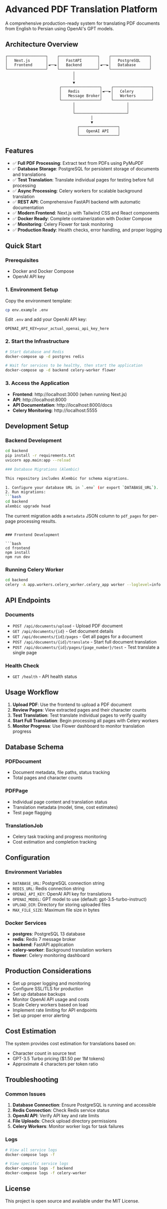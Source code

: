 # Advanced PDF Translation Platform

A comprehensive production-ready system for translating PDF documents from English to Persian using OpenAI's GPT models.

## Architecture Overview

```
┌─────────────────┐    ┌─────────────────┐    ┌─────────────────┐
│   Next.js       │    │   FastAPI       │    │   PostgreSQL    │
│   Frontend      │◄──►│   Backend       │◄──►│   Database      │
└─────────────────┘    └─────────────────┘    └─────────────────┘
                              │
                              │
                              ▼
                        ┌─────────────────┐    ┌─────────────────┐
                        │   Redis         │◄──►│   Celery        │
                        │   Message Broker│    │   Workers       │
                        └─────────────────┘    └─────────────────┘
                              │                       │
                              │                       │
                              └───────────────────────┘
                                      │
                                      ▼
                                ┌─────────────────┐
                                │   OpenAI API    │
                                └─────────────────┘
```

## Features

- ✅ **Full PDF Processing**: Extract text from PDFs using PyMuPDF
- ✅ **Database Storage**: PostgreSQL for persistent storage of documents and translations
- ✅ **Test Translation**: Translate individual pages for testing before full processing
- ✅ **Async Processing**: Celery workers for scalable background translation
- ✅ **REST API**: Comprehensive FastAPI backend with automatic documentation
- ✅ **Modern Frontend**: Next.js with Tailwind CSS and React components
- ✅ **Docker Ready**: Complete containerization with Docker Compose
- ✅ **Monitoring**: Celery Flower for task monitoring
- ✅ **Production Ready**: Health checks, error handling, and proper logging

## Quick Start

### Prerequisites

- Docker and Docker Compose
- OpenAI API key

### 1. Environment Setup

Copy the environment template:
```bash
cp env.example .env
```

Edit `.env` and add your OpenAI API key:
```env
OPENAI_API_KEY=your_actual_openai_api_key_here
```

### 2. Start the Infrastructure

```bash
# Start database and Redis
docker-compose up -d postgres redis

# Wait for services to be healthy, then start the application
docker-compose up -d backend celery-worker flower
```

### 3. Access the Application

- **Frontend**: http://localhost:3000 (when running Next.js)
- **API**: http://localhost:8000
- **API Documentation**: http://localhost:8000/docs
- **Celery Monitoring**: http://localhost:5555

## Development Setup

### Backend Development

```bash
cd backend
pip install -r requirements.txt
uvicorn app.main:app --reload

### Database Migrations (Alembic)

This repository includes Alembic for schema migrations.

1. Configure your database URL in `.env` (or export `DATABASE_URL`).
2. Run migrations:
```bash
cd backend
alembic upgrade head
```

The current migration adds a `metadata` JSON column to `pdf_pages` for per-page processing results.
```

### Frontend Development

```bash
cd frontend
npm install
npm run dev
```

### Running Celery Worker

```bash
cd backend
celery -A app.workers.celery_worker.celery_app worker --loglevel=info
```

## API Endpoints

### Documents

- `POST /api/documents/upload` - Upload PDF document
- `GET /api/documents/{id}` - Get document details
- `GET /api/documents/{id}/pages` - Get all pages for a document
- `POST /api/documents/{id}/translate` - Start full document translation
- `POST /api/documents/{id}/pages/{page_number}/test` - Test translate a single page

### Health Check

- `GET /health` - API health status

## Usage Workflow

1. **Upload PDF**: Use the frontend to upload a PDF document
2. **Review Pages**: View extracted pages and their character counts
3. **Test Translation**: Test translate individual pages to verify quality
4. **Start Full Translation**: Begin processing all pages with Celery workers
5. **Monitor Progress**: Use Flower dashboard to monitor translation progress

## Database Schema

### PDFDocument
- Document metadata, file paths, status tracking
- Total pages and character counts

### PDFPage
- Individual page content and translation status
- Translation metadata (model, time, cost estimates)
- Test page flagging

### TranslationJob
- Celery task tracking and progress monitoring
- Cost estimation and completion tracking

## Configuration

### Environment Variables

- `DATABASE_URL`: PostgreSQL connection string
- `REDIS_URL`: Redis connection string
- `OPENAI_API_KEY`: OpenAI API key for translations
- `OPENAI_MODEL`: GPT model to use (default: gpt-3.5-turbo-instruct)
- `UPLOAD_DIR`: Directory for storing uploaded files
- `MAX_FILE_SIZE`: Maximum file size in bytes

### Docker Services

- **postgres**: PostgreSQL 13 database
- **redis**: Redis 7 message broker
- **backend**: FastAPI application
- **celery-worker**: Background translation workers
- **flower**: Celery monitoring dashboard

## Production Considerations

- Set up proper logging and monitoring
- Configure SSL/TLS for production
- Set up database backups
- Monitor OpenAI API usage and costs
- Scale Celery workers based on load
- Implement rate limiting for API endpoints
- Set up proper error alerting

## Cost Estimation

The system provides cost estimation for translations based on:
- Character count in source text
- GPT-3.5 Turbo pricing ($1.50 per 1M tokens)
- Approximate 4 characters per token ratio

## Troubleshooting

### Common Issues

1. **Database Connection**: Ensure PostgreSQL is running and accessible
2. **Redis Connection**: Check Redis service status
3. **OpenAI API**: Verify API key and rate limits
4. **File Uploads**: Check upload directory permissions
5. **Celery Workers**: Monitor worker logs for task failures

### Logs

```bash
# View all service logs
docker-compose logs -f

# View specific service logs
docker-compose logs -f backend
docker-compose logs -f celery-worker
```

## License

This project is open source and available under the MIT License.
